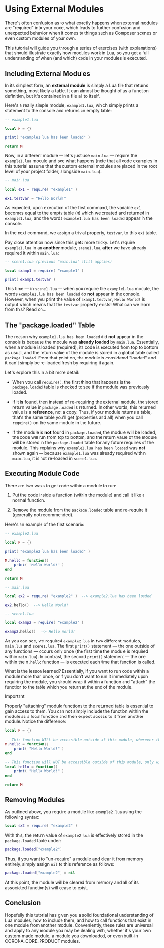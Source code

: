 # Using External Modules

There's often confusion as to what exactly happens when external modules are "required" into your code, which leads to further confusion and unexpected behavior when it comes to things such as Composer scenes or even custom modules of your own.

This tutorial will guide you through a series of exercises (with&nbsp;explanations) that should illustrate exactly how modules work in Lua, so you get a full understanding of when (and&nbsp;which) code in your modules is executed.


## Including External Modules

In its simplest form, an __external&nbsp;module__ is simply a Lua file that returns something, most likely a table. It can almost be thought of as a function definition, but it's contained in a file all to itself.

Here's a really simple module, `example1.lua`, which simply prints a statement to the console and returns an empty table:

``````lua
-- example1.lua
 
local M = {}

print( "example1.lua has been loaded" )

return M
``````

Now, in a different module&nbsp;&mdash; let's just use `main.lua`&nbsp;&mdash; require the `example1.lua` module and see what happens (note&nbsp;that all code examples in this tutorial assume that the custom external modules are placed in the root level of your project folder, alongside&nbsp;`main.lua`).

``````lua
-- main.lua
 
local ex1 = require( "example1" )

ex1.testvar = "Hello World!"
``````

As expected, upon execution of the first command, the variable `ex1` becomes equal to the empty table (`M`) which we created and returned in `example1.lua`, and the words <nobr>`example1.lua has been loaded`</nobr> appear in the console.

In the next command, we assign a trivial property, `testvar`, to this `ex1` table.

Pay close attention now since this gets more tricky. Let's require `example1.lua` in an __another__ module, `scene1.lua`, __after__ we have already required it within `main.lua`:

``````lua
-- scene1.lua (previous "main.lua" still applies)

local examp1 = require( "example1" )

print( examp1.testvar )
``````

This time&nbsp;&mdash; in `scene1.lua`&nbsp;&mdash; when you require the `example1.lua` module, the words <nobr>`example1.lua has been loaded`</nobr> do __not__ appear in the console. However, when you print the value of `examp1.testvar`, <nobr>`Hello World!`</nobr> is output which means that the `testvar` property exists! What can we learn from this? Read&nbsp;on...


## The "package.loaded" Table

The reason why <nobr>`example1.lua has been loaded`</nobr> did __not__ appear in the console is because the module was __already&nbsp;loaded__ by `main.lua`. Essentially, when a module is loaded (required), its code is executed from top to bottom as usual, and the return value of the module is stored in a global table called `package.loaded`. From that point on, the module is considered "loaded" and it can't simply be <nobr>re-loaded</nobr> fresh by requiring it again.

Let's explore this in a bit more detail:

* When you call `require()`, the first thing that happens is the `package.loaded` table is checked to see if the module was previously loaded.

* If it __is__ found, then instead of <nobr>re-requiring</nobr> the external module, the stored return value in `package.loaded` is returned. In other words, this returned value is a __reference__, not a copy. Thus, if your module returns a table, that's the same table you'll get (properties&nbsp;and&nbsp;all) when you call `require()` on the same module in the future.

* If the module is __not__ found in `package.loaded`, the module will be loaded, the code will run from top to bottom, and the return value of the module will be stored in the `package.loaded` table for any future requires of the module. This explains why <nobr>`example1.lua has been loaded`</nobr> was __not__ shown again&nbsp;&mdash; because `example1.lua` was already required within `main.lua`, it is not <nobr>re-loaded</nobr> in `scene1.lua`.


## Executing Module Code

There are two ways to get code within a module to run:

1. Put the code inside a function (within&nbsp;the&nbsp;module) and call it like a normal function.

2. Remove the module from the `package.loaded` table and <nobr>re-require</nobr> it (generally&nbsp;not&nbsp;recommended).

Here's an example of the first scenario:

``````lua
-- example2.lua
 
local M = {}

print( "example2.lua has been loaded" )
 
M.hello = function()
	print( "Hello World!" )
end

return M
``````

``````lua
-- main.lua

local ex2 = require( "example2" )  --> example2.lua has been loaded

ex2.hello()  --> Hello World!
``````

``````lua
-- scene1.lua

local examp2 = require( "example2" )

examp2.hello()  --> Hello World!
``````

As you can see, we required `example2.lua` in two different modules, `main.lua` and `scene1.lua`. The first `print()` statement&nbsp;&mdash; the one outside of any functions&nbsp;&mdash; occurs only once (the&nbsp;first time the module is required within&nbsp;`main.lua`). In contrast, the second `print()` statement&nbsp;&mdash; the one within the `M.hello` function&nbsp;&mdash; is executed each time that function is called.

What is the lesson learned? Essentially, if you want to run code within a module more than once, or if you don't want to run it immediately upon requiring the module, you should wrap it within a function and "attach" the function to the table which you return at the end of the module.

<div class="guide-notebox-imp">
<div class="notebox-title-imp">Important</div>

Properly "attaching" module functions to the returned table is essential to gain access to them. You can not simply include the function within the module as a local function and then expect access to it from another module. Notice the difference:

``````lua
local M = {}
 
-- This function WILL be accessible outside of this module, wherever the module is required
M.hello = function()
	print( "Hello World!" )
end

-- This function will NOT be accessible outside of this module, only within it locally
local hello = function()
	print( "Hello World!" )
end

return M
``````

</div>


## Removing Modules

As outlined above, you require a module like `example2.lua` using the following syntax:

``````lua
local ex2 = require( "example2" )
``````

With this, the return value of `example2.lua` is effectively stored in the `package.loaded` table under:

``````lua
package.loaded["example2"]
``````

Thus, if you want to <nobr>"un-require"</nobr> a module and clear it from memory entirely, simply assign `nil` to this reference as follows:

``````lua
package.loaded["example2"] = nil
``````

At this point, the module will be cleared from memory and all of its associated function(s) will cease to exist.


## Conclusion

Hopefully this tutorial has given you a solid foundational understanding of Lua modules, how to include them, and how to call functions that exist in one module from another module. Conveniently, these rules are universal and apply to any module you may be dealing with, whether it's your own <nobr>custom-made</nobr> module, a module you downloaded, or even <nobr>built-in</nobr> CORONA_CORE_PRODUCT modules.
